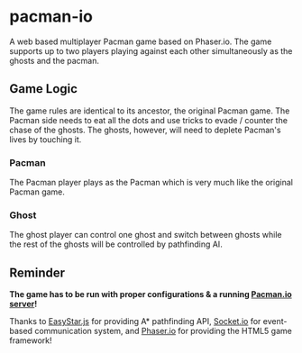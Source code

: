 # pacman-io
A web based multiplayer Pacman game based on Phaser.io. The game supports up to two players playing against each other simultaneously as the ghosts and the pacman. 

## Game Logic
The game rules are identical to its ancestor, the original Pacman game. The Pacman side needs to eat all the dots and use tricks to evade / counter the chase of the ghosts. The ghosts, however, will need to deplete Pacman's lives by touching it.

### Pacman
The Pacman player plays as the Pacman which is very much like the original Pacman game.

### Ghost
The ghost player can control one ghost and switch between ghosts while the rest of the ghosts will be controlled by pathfinding AI.

## Reminder

**The game has to be run with proper configurations & a running [Pacman.io server](https://github.com/pacman-io/pacman-io-server)!**

Thanks to [EasyStar.js](https://github.com/prettymuchbryce/easystarjs) for providing A* pathfinding API, [Socket.io](https://github.com/socketio/socket.io) for event-based communication system, and [Phaser.io](https://github.com/photonstorm/phaser) for providing the HTML5 game framework!

